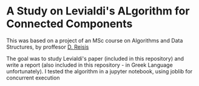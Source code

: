 # A Study on Levialdi's ALgorithm for Connected Components

This was based on a project of an MSc course on Algorithms and Data Structures, by proffesor [D. Reisis](http://scholar.uoa.gr/dreisis/home)

The goal was to study Levialdi's paper (included in this repository) and write a report (also included in this repository - in Greek Language unfortunately). I tested the algorithm in a jupyter notebook, using joblib for concurrent execution

